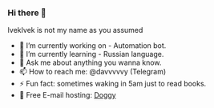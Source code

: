 ### Hi there 👋

IvekIvek is not my name as you assumed 

- 🔭 I’m currently working on - Automation bot.
- 🌱 I’m currently learning - Russian language.
- 💬 Ask me about anything you wanna know.
- 📫 How to reach me: @davvvvvy (Telegram)
- ⚡ Fun fact: sometimes waking in 5am just to read books.
- 📧 Free E-mail hosting: [Doggy](https://doggy.li)
